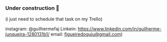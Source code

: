 ### Under construction 🚧 
(i just need to schedule that task on my Trello)

instagram: @guilhermefaj
Linkein: https://www.linkedin.com/in/guilherme-junqueira-1280131b1/
email: <a href="mailto:figueiredoguiu@gmail.com">figueiredoguiu@gmail.com</a>)

<!--
**guilhermefaj/guilhermefaj** is a ✨ _special_ ✨ repository because its `README.md` (this file) appears on your GitHub profile.

Here are some ideas to get you started:

- 🔭 I’m currently working on ...
- 🌱 I’m currently learning ...
- 👯 I’m looking to collaborate on ...
- 🤔 I’m looking for help with ...
- 💬 Ask me about ...
- 📫 How to reach me: ...
- 😄 Pronouns: ...
- ⚡ Fun fact: ...
-->
